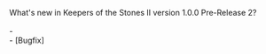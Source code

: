 What's new in Keepers of the Stones II version 1.0.0 Pre-Release 2?<br/>
<br />- 
<br />- [Bugfix] 
